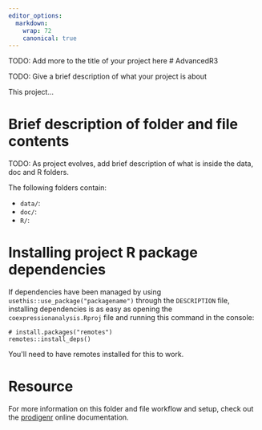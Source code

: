 ```yaml
---
editor_options:
  markdown:
    wrap: 72
    canonical: true
---
```


TODO: Add more to the title of your project here \# AdvancedR3

TODO: Give a brief description of what your project is about

This project...

# Brief description of folder and file contents

TODO: As project evolves, add brief description of what is inside the
data, doc and R folders.

The following folders contain:

-   `data/`:
-   `doc/`:
-   `R/`:

# Installing project R package dependencies

If dependencies have been managed by using
`usethis::use_package("packagename")` through the `DESCRIPTION` file,
installing dependencies is as easy as opening the
`coexpressionanalysis.Rproj` file and running this command in the
console:

    # install.packages("remotes")
    remotes::install_deps()

You'll need to have remotes installed for this to work.

# Resource

For more information on this folder and file workflow and setup, check
out the [prodigenr](https://rostools.github.io/prodigenr) online
documentation.
